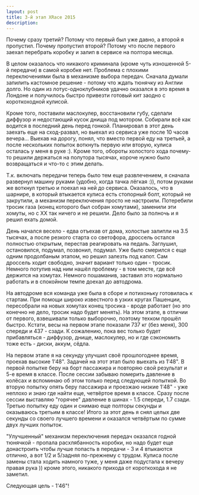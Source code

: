 ```yaml
---
layout: post
title: 3-й этап XRace 2015
description: 
---
```


Почему сразу третий? Потому что первый был уже давно, а второй я пропустил. Почему пропустил второй? Потому что после первого заехал перебрать коробку и залип в сервисе на полтора месяца.

В целом оказалось что никакого криминала (кроме чуть изношенной 5-й передачи) в самой коробке нет. Проблема с плохими переключениями была в механизме выбора передач. Сначала думали запилить кастомное решение - потому что ждать тюнячку из Англии долго. Но один из лотус-одноклубников удачно оказался в это время в Лондоне и получилось быстро привезти готовый кит заодно с короткоходной кулисой.

Кроме того, поставили маслокулер, восстановили губу, сделали диффузор и недостающий кусок днища под мотором. Собирали всё как водится в последний день перед гонкой. Планировал в этот день заехать еще на сход-развал, но выехал из сервиса уже после 10 часов вечера... Выехав на дорогу, понял, что вместо первой еду на третьей, а после нескольких попыток воткнуть первую или вторую, кулиса осталась у меня в руке :). Кроме того, обороты холостого хода почему-то решили держаться на полутора тысячах, короче нужно было возвращаться и что-то с этим делать.

Т.к. включать передачи теперь было тем еще развлечением, я сначала развернул машину руками (удобно, когда тачка лёгкая :)), потом руками же воткнул третью и поехал на ней до сервиса. Оказалось, что в шарнире, в который втыкается кулиса есть стопорный болт, который не закрутили, а механизм переключения просто не настроили. Потеребили тросик газа (конец которого был собран хомутами), заменили эти хомуты, но с ХХ так ничего и не решили. Дело было за полночь и я решил ехать домой.

День начался весело - едва отъехав от дома, холостые залипли на 3.5 тысячах, а после резкого старта со светофора, дроссель остался полностью открытым, перестав реагировать на педаль. Заглушил, остановился, подумал, позвонил, подумал. Уже было смерился с еще одним продолбаным этапом, но решил залезть под капот. Сам дроссель ходит свободно, значит вариант только один - тросик. Немного потупив над ним нашёл проблему - в том месте, где всё держится на хомутах. Немного пошаманив, заставил это нормально работать и в спокойном темпе доехал до автодрома.

На автодроме вся команда уже была в сборе и потихоньку готовилась к стартам. При помощи широко известного в узких кругах Пашенции, пересобрали на новых хомутах конец тросика - вроде работает (но это конечно не дело, тросик надо будет менять). На этом этапе, в отличии от первого, взвешивали только выборочно, поэтому техком прошёл быстро. Кстати, весы на первом этапе показали 737 кг (без меня), 300 спереди и 437 - сзади. К сожалению, пока вес только будет прибавляться - диффузор, днище, маслокулер, но и где сэкономить тоже есть - диски, аккум, сёдла.

На первом этапе я на секунду улучшил своё прошлогоднее время, проехав высокие 1'48". Задачей на этот этап было выехать из 1'48". В первой попытке беру на борт пассажира и повторяю свой результат и 5-е время в классе. После сессии забываю померить давление в колёсах и вспоминаю об этом только перед следующей попыткой. Во вторую попытку опять беру пассажира и проезжаю низкие 1'48" - уже неплохо и знаю где найти еще, четвёртое время в классе. Сразу после сессии выставляю "горячее" давление в шинах - 1.5 спереди, 1.7 сзади. Третью попытку еду один и снимаю еще полторы секунды и оказываюсь третьим в классе! Итого за этот день я снял целых две секунды со своего лучшего времени и оказался четвёртым по сумме двух лучших попыток.

"Улучшенный" механизм переключения передач оказался годной тюнячкой - пропала расхлябанность коробки, но надо будет еще донастроить чтобы лучше попасть в передачи - 3 и 4 втыкаются отлично, а вот 1/2 и 5/задняя по-прежнему с трудом. Кулиса после замены стала ходить намного туже, у меня даже подустала к вечеру правая рука )) кроме этого, никакого прихода от короткохода я не заметил.

Следующая цель - 1'46"!